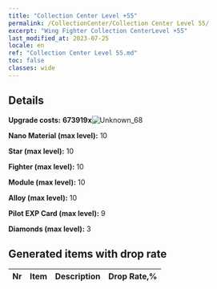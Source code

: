 ```yaml
---
title: "Collection Center Level +55"
permalink: /CollectionCenter/Collection Center Level 55/
excerpt: "Wing Fighter Collection CenterLevel +55"
last_modified_at: 2023-07-25
locale: en
ref: "Collection Center Level 55.md"
toc: false
classes: wide
---
```



## Details

 **Upgrade costs:** **673919x**![Unknown_68](/images/item/bh_img25_p.png)

 **Nano Material (max level):** 10

 **Star (max level):** 10

 **Fighter (max level):** 10

 **Module (max level):** 10

 **Alloy (max level):** 10

 **Pilot EXP Card (max level):** 9

 **Diamonds (max level):** 3

## Generated items with drop rate

  |  Nr |     Item   |    Description   |  Drop Rate,% |
  |:----|:----------:|:-----------------|:-------------|

